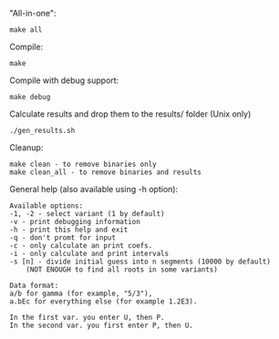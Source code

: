 "All-in-one":

	make all

Compile:

	make

Compile with debug support:

	make debug

Calculate results and drop them to the results/ folder (Unix only)

	./gen_results.sh

Cleanup:

	make clean - to remove binaries only
	make clean_all - to remove binaries and results

General help (also available using -h option):

	Available options:
	-1, -2 - select variant (1 by default)
	-v - print debugging information
	-h - print this help and exit
	-q - don't promt for input
	-c - only calculate an print coefs.
	-i - only calculate and print intervals
	-s [n] - divide initial guess into n segments (10000 by default)
		(NOT ENOUGH to find all roots in some variants)

	Data format:
	a/b for gamma (for example, "5/3"),
	a.bEc for everything else (for example 1.2E3).

	In the first var. you enter U, then P.
	In the second var. you first enter P, then U.
